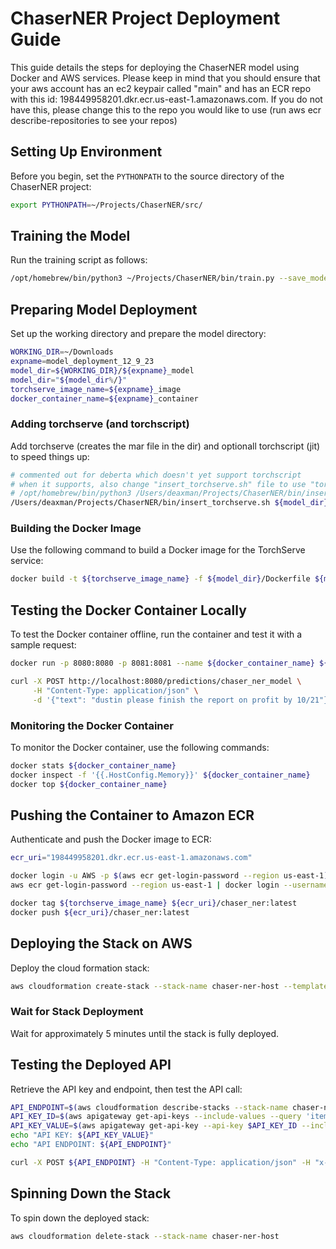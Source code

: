  # ChaserNER Project Deployment Guide

 This guide details the steps for deploying the ChaserNER model using Docker and AWS services.
 Please keep in mind that you should ensure that your aws account has an ec2 keypair called "main" 
 and has an ECR repo with this id: 198449958201.dkr.ecr.us-east-1.amazonaws.com.  If you do not have this, 
 please change this to the repo you would like to use (run aws ecr describe-repositories to see your repos)

 ## Setting Up Environment

 Before you begin, set the `PYTHONPATH` to the source directory of the ChaserNER project:

 ```bash
 export PYTHONPATH=~/Projects/ChaserNER/src/
 ```

 ## Training the Model

 Run the training script as follows:

 ```bash
 /opt/homebrew/bin/python3 ~/Projects/ChaserNER/bin/train.py --save_model_dir ~/test_model_save_dir
 ```

 ## Preparing Model Deployment

Set up the working directory and prepare the model directory:

```bash
WORKING_DIR=~/Downloads
expname=model_deployment_12_9_23
model_dir=${WORKING_DIR}/${expname}_model
model_dir="${model_dir%/}"
torchserve_image_name=${expname}_image
docker_container_name=${expname}_container
```

### Adding torchserve (and torchscript)

Add torchserve (creates the mar file in the dir) and optionall torchscript (jit) to speed things up:
```bash
# commented out for deberta which doesn't yet support torchscript
# when it supports, also change "insert_torchserve.sh" file to use "torchscript_model"
# /opt/homebrew/bin/python3 /Users/deaxman/Projects/ChaserNER/bin/insert_torchscript.py --config_path ${model_dir}/config.json
/Users/deaxman/Projects/ChaserNER/bin/insert_torchserve.sh ${model_dir}
```

### Building the Docker Image

Use the following command to build a Docker image for the TorchServe service:

```bash
docker build -t ${torchserve_image_name} -f ${model_dir}/Dockerfile ${model_dir}/
```

## Testing the Docker Container Locally

To test the Docker container offline, run the container and test it with a sample request:

```bash
docker run -p 8080:8080 -p 8081:8081 --name ${docker_container_name} ${torchserve_image_name}

curl -X POST http://localhost:8080/predictions/chaser_ner_model \
     -H "Content-Type: application/json" \
     -d '{"text": "dustin please finish the report on profit by 10/21"}'
```

### Monitoring the Docker Container

To monitor the Docker container, use the following commands:

```bash
docker stats ${docker_container_name}
docker inspect -f '{{.HostConfig.Memory}}' ${docker_container_name}
docker top ${docker_container_name}
```

## Pushing the Container to Amazon ECR

Authenticate and push the Docker image to ECR:

```bash
ecr_uri="198449958201.dkr.ecr.us-east-1.amazonaws.com"

docker login -u AWS -p $(aws ecr get-login-password --region us-east-1) ${ecr_uri}
aws ecr get-login-password --region us-east-1 | docker login --username AWS --password-stdin $ecr_uri

docker tag ${torchserve_image_name} ${ecr_uri}/chaser_ner:latest
docker push ${ecr_uri}/chaser_ner:latest
```

## Deploying the Stack on AWS

Deploy the cloud formation stack:

```bash
aws cloudformation create-stack --stack-name chaser-ner-host --template-body file:///Users/deaxman/Projects/ChaserNER/misc/cloudformation_template.yaml --capabilities CAPABILITY_IAM
```

### Wait for Stack Deployment

Wait for approximately 5 minutes until the stack is fully deployed.

## Testing the Deployed API

Retrieve the API key and endpoint, then test the API call:

```bash
API_ENDPOINT=$(aws cloudformation describe-stacks --stack-name chaser-ner-host --query 'Stacks[0].Outputs[?OutputKey==`ApiEndpoint`].OutputValue' --output text | sed 's/\/$//')
API_KEY_ID=$(aws apigateway get-api-keys --include-values --query 'items[?name==`MyRestrictedAPIKey`].id' --output text)
API_KEY_VALUE=$(aws apigateway get-api-key --api-key $API_KEY_ID --include-value --query 'value' --output text)
echo "API KEY: ${API_KEY_VALUE}"
echo "API ENDPOINT: ${API_ENDPOINT}"

curl -X POST ${API_ENDPOINT} -H "Content-Type: application/json" -H "x-api-key: ${API_KEY}" -d '{"text": "dustin please finish the report on profit by 10/21"}'
```

## Spinning Down the Stack

To spin down the deployed stack:

```bash
aws cloudformation delete-stack --stack-name chaser-ner-host
```

